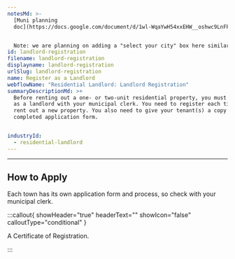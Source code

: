 ```yaml
---
notesMd: >-
  [Muni planning
  doc](https://docs.google.com/document/d/1wl-WqaYwH54xxEHW__oshwc9LnFPoWvsmXENThgHTjY/edit)


  Note: we are planning on adding a "select your city" box here similar to what's on the get your mercantile license task screen.
id: landlord-registration
filename: landlord-registration
displayname: landlord-registration
urlSlug: landlord-registration
name: Register as a Landlord
webflowName: "Residential Landlord: Landlord Registration"
summaryDescriptionMd: >+
  Before renting out a one- or two-unit residential property, you must register
  as a landlord with your municipal clerk. You need to register each time you
  rent out a new property. You also need to give your tenant(s) a copy of the
  completed application form.


industryId:
  - residential-landlord
---
```

- - -

## How to Apply

Each town has its own application form and process, so check with your municipal clerk. 

:::callout{ showHeader="true" headerText="" showIcon="false" calloutType="conditional" }

A Certificate of Registration.

:::